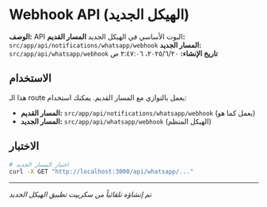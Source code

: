 # Webhook API (الهيكل الجديد)

**الوصف:** API البوت الأساسي في الهيكل الجديد
**المسار القديم:** `src/app/api/notifications/whatsapp/webhook`
**المسار الجديد:** `src/app/api/whatsapp/webhook`
**تاريخ الإنشاء:** ٢٠‏/٦‏/٢٠٢٥، ٢:٤٧:٠٦ ص

## الاستخدام

هذا الـ route يعمل بالتوازي مع المسار القديم. يمكنك استخدام:

- **المسار القديم:** `src/app/api/notifications/whatsapp/webhook` (يعمل كما هو)
- **المسار الجديد:** `src/app/api/whatsapp/webhook` (الهيكل المنظم)

## الاختبار

```bash
# اختبار المسار الجديد
curl -X GET "http://localhost:3000/api/whatsapp/..."
```

---
*تم إنشاؤه تلقائياً من سكريپت تطبيق الهيكل الجديد*
